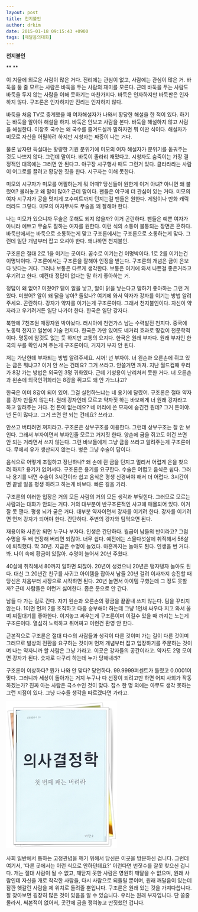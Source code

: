 ```yaml
---
layout: post
title: 천지불인
author: drkim
date: 2015-01-18 09:15:43 +0900
tags: [깨달음의대화]
---
```

**천지불인**

** 
**

이 겨울에 외로운 사람이 많은 거다. 진리에는 관심이 없고, 사람에는 관심이 많은 거. 바둑을 둘 줄 모르는 사람은 바둑을 두는 사람의 재미를 모른다. 근데 바둑을 두는 사람도 바둑을 두지 않는 사람을 이해 못하기는 마찬가지다. 바둑은 인자하지만 바둑판은 인자하지 않다. 구조론은 인자하지만 진리는 인자하지 않다. 

  


바둑을 처음 TV로 중계했을 때 여자해설자가 나와서 황당한 해설을 한 적이 있다. 하기는 바둑을 알아야 해설을 하지. 바둑은 안보고 사람을 본다. 바둑을 해설하지 않고 사람을 해설한다. 이창호 국수는 왜 국수를 즐겨드실까 말하자면 뭐 이딴 식이다. 해설자가 미모로 자신을 어필하려 하지만 시청자는 짜증이 나는 거다. 

  


물론 남자만 득실대는 황량한 기원 분위기에 미모의 여자 해설자가 분위기를 돋궈주는 것도 나쁘지 않다. 그런데 말이다. 바둑이 졸라리 재밌다고. 시청자도 숨죽이는 가장 결정적인 대목에는 그러면 안 된다고. 야구장 시구행사 때도 그런거 있다. 클라라라는 사람이 어그로를 끌려고 황당한 짓을 한다. 시구자는 이해 못한다.

  


미모의 시구자가 미모를 어필하는게 뭐 어때? 당신들이 원한게 이거 아녀? 아니면 왜 불렀어? 불러놓고 왜 말이 많아? 근데 말이다. 팬들은 야구에 더 관심이 있는 거다. 미모의 여자 시구자가 공을 멋지게 포수미트까지 던지는걸 팬들은 원한다. 게임이나 만화 캐릭터라도 그렇다. 미모의 여자무사도 무술을 꽤 잘해야 한다. 

  


나는 미모가 있으니까 무술은 못해도 되지 않을까? 이거 곤란하다. 팬들은 예쁜 여자가 아니라 예쁘고 무술도 잘하는 여자를 원한다. 이런 식의 소통이 불통되는 장면은 흔하다. 바둑판에서는 바둑으로 소통하는게 맞고 구조론에서는 구조론으로 소통하는게 맞다. 그런데 일단 개념부터 잡고 오셔야 한다. 왜냐하면 천지불인.

  


구조론은 절대 2로 1을 이기는 곳이다. 꼼수로 이기는건 이명박이다. 1로 2를 이기는건 이명박이다. 구조론에서는 구조론을 잘해야 인정을 받는다. 구조론의 개념은 금이 은보다 낫다는 거다. 그러나 보통은 다르게 생각한다. 보통은 여기에 와서 나쁜걸 좋은거라고 우기려고 한다. 예컨대 정답이 없다는 말 하기 좋아하는 거.

  


정답이 왜 없어? 미쳤어? 닭이 알을 낳고, 알이 닭을 낳는다고 말하기 좋아하는 그런 거 있다. 미쳤어? 알이 왜 닭을 낳아? 돌았나? 여기에 와서 약자가 강자를 이기는 방법 알려주세요. 곤란하다. 강자가 약자를 이기는게 구조론이다. 그래서 천지불인이다. 자신이 약자라고 우기려거든 일단 나가야 한다. 한국은 일단 강자다. 

  


북한에 7천조원 매장자원 박아놨다. 러시아에 천연가스 남는 수력발전 천지다. 중국에 노동력 천지고 일본에 기술 천지다. 한국은 가만 있어도 네거리 효과로 땅값이 천문학적이다. 명동에 암것도 없는 듯 하지만 교통의 요지다. 한국은 원래 부자다. 원래 부자인 한국의 부를 확인시켜 주는게 구조론이다, 거지가 부자 안 된다. 

  


저는 가난한데 부자되는 방법 알려주세요. 시꺼! 넌 부자야. 너 왼손과 오른손에 쥐고 있는 금은 뭐냐고? 이거 안 쓰는 건데요? 그거 쓰라고. 안쓸거면 꺼져. 지난 월드컵때 우리가 8강 가는 방법은 외국인 3명 귀화였다. 근데 기성용이 난리쳐서 못한 거다. 너 오른손과 왼손에 외국인귀화라는 8강을 쥐고도 왜 안 가느냐고?

  


한국은 이미 8강이 되어 있어. 그걸 실천하느냐는 네 용기에 달렸어. 구조론은 절대 약자를 강자 만들지 않는다. 원래 강자인데 모르고 약자짓 하는 바보에게 너 원래 강자라고 하고 알려주는 거다. 전 돈이 없는데요? 네 머리에 쓴 모자에 숨긴건 뭔데? 그거 돈이야. 넌 돈이 많다고. 그거 쓰면 안 되는 건데요? 쓰라고. 

  


안쓰고 버티려면 꺼지라고. 구조론은 상부구조를 이용한다. 그런데 상부구조는 잘 안 보인다. 그래서 부자이면서 부자인줄 모르고 거지짓 한다. 양손에 금을 쥐고도 이건 쓰면 안 되는 거라면서 쓰지 않는다. 그런 바보들에게 그냥 금을 쓰라고 알려주는게 구조론이다. 무에서 유가 생산되지 않는다. 병은 그냥 수술이 답이다.

  


음식으로 어떻게 조절하고 장난하나? 왜 손에 쥔 금을 던지고 멀리서 어렵게 은을 찾으려 하지? 용기가 없어서다. 구조론은 용기를 요구한다. 수술은 어렵고 음식은 쉽다. 그러나 용기를 내면 수술이 3시간이라 쉽고 음식은 평생 신경써야 해서 더 어렵다. 3시간이면 끝낼 일을 평생 하려고 하는게 바보다. 빠른 길을 가라.

  


구조론의 이러한 입장은 거의 모든 사람의 거의 모든 생각과 부딪힌다. 그러므로 모르는 사람과는 대화가 안되는 거다. 거의 대부분이 반구조론적인 사고에 매몰되어 있다. 이거 잘 못 깬다. 평생 뇌가 굳은 거다. 대부분 약자이면서 강자를 이기려 한다. 강자를 이기려면 먼저 강자가 되어야 한다. 간단하다. 주변의 강자와 팀먹으면 된다.

  


재용이와 사촌만 되면 누구나 부자다. 인생은 간단하다. 월급이 남들의 반이라고? 그럼 수명을 두 배 연장해 버리면 되잖아. 너무 쉽다. 예전에는 스물다섯살에 취직해서 56살에 퇴직했다. 딱 30년. 지금은 수명이 늘었다. 마흔까지는 놀아도 된다. 인생을 번 거다. 봐. 나이 속에 황금이 있잖아. 수명이 늘어서 20년 주웠다.

  


40살에 취직해서 80까지 일하면 되잖아. 20년이 생겼으니 20년은 탱자탱자 놀아도 된다. 대신 그 20년간 친구를 사귀고 아이템을 잡아서 남들 20년 걸려 이사까지 승진할 때 당신은 처음부터 사장으로 시작하면 된다. 20년 놀면서 아이템 구했는데 그 정도 못할까? 근데 사람들은 이런거 싫어한다. 좁은 문으로 안 간다.

  


남들 다 가는 길로 간다. 자기 왼손과 오른손의 황금을 끝끝내 쓰지 않는다. 팀을 꾸리지 않는다. 1이면 먼저 2를 조직하고 다음 승부해야 하는데 그냥 1인채 싸우다 지고 와서 울며 찌질대기를 좋아한다. 이겨놓고 싸우는게 구조론이며 이길수 있을 때 까지는 노는게 구조론이다. 열심히 노력하고 쥐어짜고 이런건 환영 안 한다.

  


근본적으로 구조론은 절대 다수의 사람들과 생각이 다른 것이며 가는 길이 다른 것이며 그러므로 발상의 전환을 요구하는 것이며 먼저 개념부터 잡고 입장하기를 주문하는 것이며 나는 약자니까 할 사람은 그냥 가라고. 이곳은 강자들의 공간이라고. 약자도 2명 모이면 강자가 된다. 숫자로 다구리 하는데 누가 당해내랴?

  


구조론이 이상하다? 뭔가 나와 안 맞다? 당연하다. 99.9999퍼센트가 틀렸고 0.0001이 맞다. 그러니까 세상이 돌아가는 거지 누구나 다 선장이 되려고만 하면 어찌 사회가 작동하겠는가? 진짜 아는 사람은 극소수인 것이 맞다. 잡스 한 명 외에는 아무도 생각 못하는 그런 지점이 있다. 그냥 다수들 생각을 따르겠다면 가라고. 

  



![](/files/attach/images/198/785/555/111.JPG)   


  


사회 일반에서 통하는 고정관념을 깨기 위해서 당신은 이곳을 방문하신 겁니다. 그런데 여기서, '다른 곳에서는 이런 식으로 안하던데요?' 이런다면 번짓수를 잘못 찾으신 겁니다. 개는 절대 사람이 될 수 없고, 깨닫지 못한 사람은 영원히 깨달을 수 없으며, 원래 사람인데 자신을 개로 착각한 사람을, 다시 사람으로 되돌릴 뿐이며, 원래 깨달음이 있는데 잠깐 헷갈린 사람을 제 위치로 돌려줄 뿐입니다. 구조론은 원래 있는 것을 가져다씁니다.잘 찾아보면 굉장히 많은 것이 있음을 알 수 있습니다. 우리는 원래 부자입니다. 단 쓸줄 몰라서, 써본적이 없어서, 곳간에 금을 쟁여놓고 딴짓했던 겁니다.